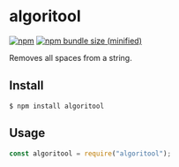 # algoritool

[![npm](https://img.shields.io/npm/v/algoritool.svg)](https://www.npmjs.com/package/algoritool)
[![npm bundle size (minified)](https://img.shields.io/bundlephobia/min/react.svg)](https://www.npmjs.com/package/algoritool)

Removes all spaces from a string.

## Install

```
$ npm install algoritool
```

## Usage

```js
const algoritool = require("algoritool");
```
